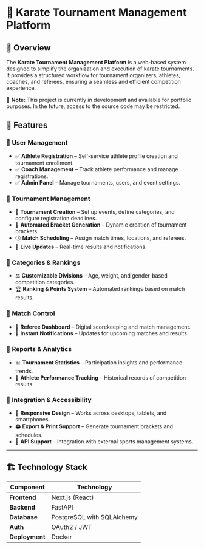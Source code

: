 # 🥋 Karate Tournament Management Platform

## 📌 Overview
The **Karate Tournament Management Platform** is a web-based system designed to simplify the organization and execution of karate tournaments. It provides a structured workflow for tournament organizers, athletes, coaches, and referees, ensuring a seamless and efficient competition experience.

🚨 **Note:** This project is currently in development and available for portfolio purposes. In the future, access to the source code may be restricted.

## 🚀 Features

### 🔹 User Management
- ✅ **Athlete Registration** – Self-service athlete profile creation and tournament enrollment.
- ✅ **Coach Management** – Track athlete performance and manage registrations.
- ✅ **Admin Panel** – Manage tournaments, users, and event settings.

### 🔹 Tournament Management
- 🎯 **Tournament Creation** – Set up events, define categories, and configure registration deadlines.
- 📅 **Automated Bracket Generation** – Dynamic creation of tournament brackets.
- 🕒 **Match Scheduling** – Assign match times, locations, and referees.
- 📢 **Live Updates** – Real-time results and notifications.

### 🔹 Categories & Rankings
- ⚖ **Customizable Divisions** – Age, weight, and gender-based competition categories.
- 🏆 **Ranking & Points System** – Automated rankings based on match results.

### 🔹 Match Control
- 🏅 **Referee Dashboard** – Digital scorekeeping and match management.
- 🔔 **Instant Notifications** – Updates for upcoming matches and results.

### 🔹 Reports & Analytics
- 📊 **Tournament Statistics** – Participation insights and performance trends.
- 📜 **Athlete Performance Tracking** – Historical records of competition results.

### 🔹 Integration & Accessibility
- 📱 **Responsive Design** – Works across desktops, tablets, and smartphones.
- 🖨 **Export & Print Support** – Generate tournament brackets and schedules.
- 🔗 **API Support** – Integration with external sports management systems.

---

## 🏗 Technology Stack
| Component      | Technology |
|---------------|------------|
| **Frontend**  | Next.js (React) |
| **Backend**   | FastAPI |
| **Database**  | PostgreSQL with SQLAlchemy |
| **Auth**      | OAuth2 / JWT |
| **Deployment**| Docker |
